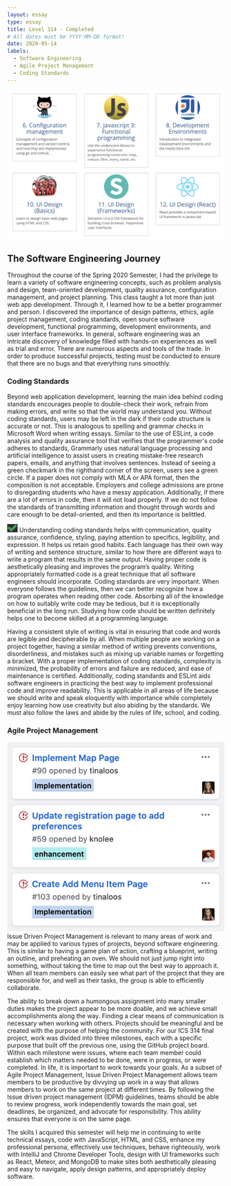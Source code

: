 ```yaml
---
layout: essay
type: essay
title: Level 314 - Completed
# All dates must be YYYY-MM-DD format!
date: 2020-05-14
labels:
  - Software Engineering
  - Agile Project Management
  - Coding Standards
---
```

<img class="ui large centered rounded image" src="../images/ss.png">

## The Software Engineering Journey
Throughout the course of the Spring 2020 Semester, I had the privilege to learn a variety of software engineering concepts, such as problem analysis and design, team-oriented development, quality assurance, configuration management, and project planning. This class taught a lot more than just web app development. Through it, I learned how to be a better programmer and person. I discovered the importance of design patterns, ethics, agile project management, coding standards, open source software development, functional programming, development environments, and user interface frameworks. In general, software engineering was an intricate discovery of knowledge filled with hands-on experiences as well as trial and error. There are numerous aspects and tools of the trade. In order to produce successful projects, testing must be conducted to ensure that there are no bugs and that everything runs smoothly. 

### Coding Standards
Beyond web application development, learning the main idea behind coding standards encourages people to double-check their work, refrain from making errors, and write so that the world may understand you. Without coding standards, users may be left in the dark if their code structure is accurate or not. This is analogous to spelling and grammar checks in Microsoft Word when writing essays. Similar to the use of ESLint, a code analysis and quality assurance tool that verifies that the programmer's code adheres to standards, Grammarly uses natural language processing and artificial intelligence to assist users in creating mistake-free research papers, emails, and anything that involves sentences. Instead of seeing a green checkmark in the righthand corner of the screen, users see a green circle. If a paper does not comply with MLA or APA format, then the composition is not acceptable. Employers and college admissions are prone to disregarding students who have a messy application. Additionally, if there are a lot of errors in code, then it will not load properly. If we do not follow the standards of transmitting information and thought through words and care enough to be detail-oriented, and then its importance is belittled. 

<img class="ui small left floated rounded image" src="../images/check.png"> Understanding coding standards helps with communication, quality assurance, confidence, styling, paying attention to specifics, legibility, and expression. It helps us retain good habits. Each language has their own way of writing and sentence structure, similar to how there are different ways to write a program that results in the same output. Having proper code is aesthetically pleasing and improves the program’s quality. Writing appropriately formatted code is a great technique that all software engineers should incorporate. Coding standards are very important. When everyone follows the guidelines, then we can better recognize how a program operates when reading other code. Absorbing all of the knowledge on how to suitably write code may be tedious, but it is exceptionally beneficial in the long run. Studying how code should be written definitely helps one to become skilled at a programming language. 

Having a consistent style of writing is vital in ensuring that code and words are legible and decipherable by all. When multiple people are working on a project together, having a similar method of writing prevents conventions, disorderliness, and mistakes such as mixing up variable names or forgetting a bracket. With a proper implementation of coding standards, complexity is minimized, the probability of errors and failure are reduced, and ease of maintenance is certified. Additionally, coding standards and ESLint aids software engineers in practicing the best way to implement professional code and improve readability. This is applicable in all areas of life because we should write and speak eloquently with importance while completely enjoy learning how use creativity but also abiding by the standards. We must also follow the laws and abide by the rules of life, school, and coding.

### Agile Project Management
<img class="ui medium right floated rounded image" src="../images/proj.png">Issue Driven Project Management is relevant to many areas of work and may be applied to various types of projects, beyond software engineering. This is similar to having a game plan of action, crafting a blueprint, writing an outline, and preheating an oven. We should not just jump right into something, without taking the time to map out the best way to approach it. When all team members can easily see what part of the project that they are responsible for, and well as their tasks, the group is able to efficiently collaborate. 

The ability to break down a humongous assignment into many smaller duties makes the project appear to be more doable, and we achieve small accomplishments along the way. Finding a clear means of communication is necessary when working with others. Projects should be meaningful and be created with the purpose of helping the community. For our ICS 314 final project, work was divided into three milestones, each with a specific purpose that built off the previous one, using the GitHub project board. Within each milestone were issues, where each team member could establish which matters needed to be done, were in progress, or were completed. In life, it is important to work towards your goals. As a subset of Agile Project Management, Issue Driven Project Management allows team members to be productive by divvying up work in a way that allows members to work on the same project at different times. By following the Issue driven project management (IDPM) guidelines, teams should be able to review progress, work independently towards the main goal, set deadlines, be organized, and advocate for responsibility. This ability ensures that everyone is on the same page.

The skills I acquired this semester will help me in continuing to write technical essays, code with JavaScript, HTML, and CSS, enhance my professional persona, effectively use techniques, behave righteously, work with IntelliJ and Chrome Developer Tools, design with UI frameworks such as React, Meteor, and MongoDB to make sites both aesthetically pleasing and easy to navigate, apply design patterns, and appropriately deploy software.
